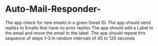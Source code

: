 # Auto-Mail-Responder-

The app  check for new emails in a given Gmail ID.
The app should send replies to Emails that have no prior replies
The app should add a Label to the email and move the email to the label.
The app should repeat this sequence of steps 1-3 in random intervals of 45 to 120 seconds
